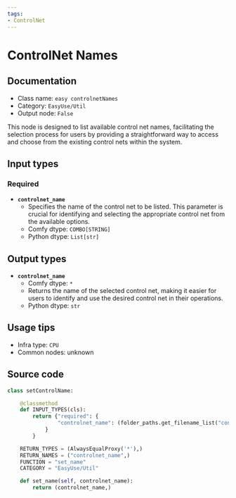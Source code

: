 ```yaml
---
tags:
- ControlNet
---
```


# ControlNet Names
## Documentation
- Class name: `easy controlnetNames`
- Category: `EasyUse/Util`
- Output node: `False`

This node is designed to list available control net names, facilitating the selection process for users by providing a straightforward way to access and choose from the existing control nets within the system.
## Input types
### Required
- **`controlnet_name`**
    - Specifies the name of the control net to be listed. This parameter is crucial for identifying and selecting the appropriate control net from the available options.
    - Comfy dtype: `COMBO[STRING]`
    - Python dtype: `List[str]`
## Output types
- **`controlnet_name`**
    - Comfy dtype: `*`
    - Returns the name of the selected control net, making it easier for users to identify and use the desired control net in their operations.
    - Python dtype: `str`
## Usage tips
- Infra type: `CPU`
- Common nodes: unknown


## Source code
```python
class setControlName:

    @classmethod
    def INPUT_TYPES(cls):
        return {"required": {
                "controlnet_name": (folder_paths.get_filename_list("controlnet"),),
            }
        }

    RETURN_TYPES = (AlwaysEqualProxy('*'),)
    RETURN_NAMES = ("controlnet_name",)
    FUNCTION = "set_name"
    CATEGORY = "EasyUse/Util"

    def set_name(self, controlnet_name):
        return (controlnet_name,)

```
